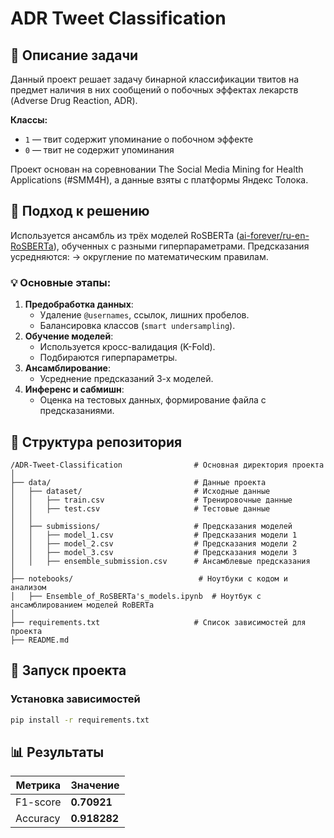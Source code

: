 # ADR Tweet Classification

## 📌 Описание задачи

Данный проект решает задачу бинарной классификации твитов на предмет наличия в них сообщений о побочных эффектах лекарств (Adverse Drug Reaction, ADR).

**Классы:**

- `1` — твит содержит упоминание о побочном эффекте
- `0` — твит не содержит упоминания

Проект основан на соревновании The Social Media Mining for Health Applications (#SMM4H), а данные взяты с платформы Яндекс Толока.

## 🔬 Подход к решению

Используется ансамбль из трёх моделей RoSBERTa ([ai-forever/ru-en-RoSBERTa](https://huggingface.co/ai-forever/ru-en-RoSBERTa)), обученных с разными гиперпараметрами. Предсказания усредняются:  → округление по математическим правилам.

### 💡 Основные этапы:

1. **Предобработка данных**:
   - Удаление `@usernames`, ссылок, лишних пробелов.
   - Балансировка классов (`smart undersampling`).
2. **Обучение моделей**:
   - Используется кросс-валидация (K-Fold).
   - Подбираются гиперпараметры.
3. **Ансамблирование**:
   - Усреднение предсказаний 3-х моделей.
4. **Инференс и сабмишн**:
   - Оценка на тестовых данных, формирование файла с предсказаниями.

## 📂 Структура репозитория

```
/ADR-Tweet-Classification                # Основная директория проекта
│
├── data/                                # Данные проекта
│   ├── dataset/                         # Исходные данные
│   │   ├── train.csv                    # Тренировочные данные
│   │   ├── test.csv                     # Тестовые данные
│   │
│   ├── submissions/                     # Предсказания моделей
│   │   ├── model_1.csv                  # Предсказания модели 1
│   │   ├── model_2.csv                  # Предсказания модели 2
│   │   ├── model_3.csv                  # Предсказания модели 3
│   │   ├── ensemble_submission.csv      # Ансамблевые предсказания
│
├── notebooks/                            # Ноутбуки с кодом и анализом
│   ├── Ensemble_of_RoSBERTa's_models.ipynb  # Ноутбук с ансамблированием моделей RoBERTa
│
├── requirements.txt                     # Список зависимостей для проекта
├── README.md       
```

## 🚀 Запуск проекта

### Установка зависимостей

```bash
pip install -r requirements.txt
```

## 📊 Результаты

| Метрика  | Значение  |
| -------- | --------- |
| F1-score | **0.70921** |
| Accuracy | **0.918282** |
